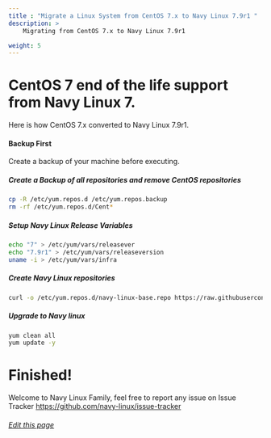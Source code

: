 ```yaml
---
title : "Migrate a Linux System from CentOS 7.x to Navy Linux 7.9r1 "
description: >
    Migrating from CentOS 7.x to Navy Linux 7.9r1

weight: 5
---
```


# CentOS 7 end of the life support from Navy Linux 7.

Here is how CentOS 7.x converted to Navy Linux 7.9r1.

#### Backup First

Create a backup of your machine before executing.

##### Create a Backup of all repositories and remove CentOS repositories

```bash
cp -R /etc/yum.repos.d /etc/yum.repos.backup
rm -rf /etc/yum.repos.d/Cent*
```

##### Setup Navy Linux Release Variables

```bash
echo "7" > /etc/yum/vars/releasever
echo "7.9r1" > /etc/yum/vars/releaseversion
uname -i > /etc/yum/vars/infra
```

##### Create Navy Linux repositories

```bash
curl -o /etc/yum.repos.d/navy-linux-base.repo https://raw.githubusercontent.com/navy-linux/navylinux-release/7.9r1/navy-linux-base.repo
```

##### Upgrade to Navy linux

```bash
yum clean all
yum update -y
```

# Finished!

Welcome to Navy Linux Family, feel free to report any issue on Issue Tracker https://github.com/navy-linux/issue-tracker

###### [Edit this page](https://github.com/navy-linux/navylinux.org/blob/main/content/wiki/migrate/migrate-centos-7-to-navy-7.md)
